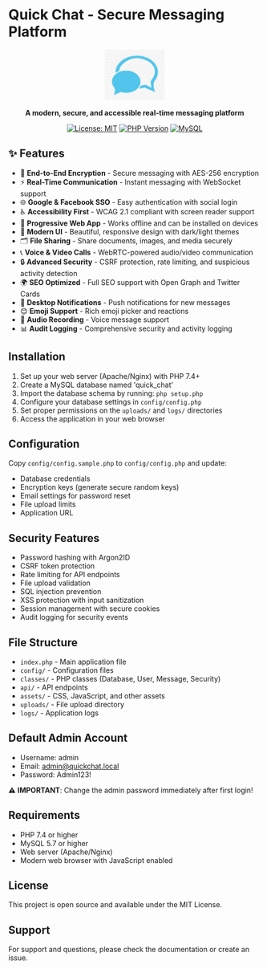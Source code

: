 # Quick Chat - Secure Messaging Platform

<div align="center">
  <img src="assets/images/icon-192.png" alt="Quick Chat Logo" width="120">
  
  **A modern, secure, and accessible real-time messaging platform**
  
  [![License: MIT](https://img.shields.io/badge/License-MIT-yellow.svg)](https://opensource.org/licenses/MIT)
  [![PHP Version](https://img.shields.io/badge/PHP-8.0%2B-blue.svg)](https://php.net/)
  [![MySQL](https://img.shields.io/badge/MySQL-8.0%2B-orange.svg)](https://mysql.com/)
</div>

## ✨ Features

- 🔐 **End-to-End Encryption** - Secure messaging with AES-256 encryption
- ⚡ **Real-Time Communication** - Instant messaging with WebSocket support
- 🌐 **Google & Facebook SSO** - Easy authentication with social login
- ♿ **Accessibility First** - WCAG 2.1 compliant with screen reader support
- 📱 **Progressive Web App** - Works offline and can be installed on devices
- 🎨 **Modern UI** - Beautiful, responsive design with dark/light themes
- 🗂️ **File Sharing** - Share documents, images, and media securely
- 📞 **Voice & Video Calls** - WebRTC-powered audio/video communication
- 🔒 **Advanced Security** - CSRF protection, rate limiting, and suspicious activity detection
- 🌍 **SEO Optimized** - Full SEO support with Open Graph and Twitter Cards
- 🔔 **Desktop Notifications** - Push notifications for new messages
- 😊 **Emoji Support** - Rich emoji picker and reactions
- 🎤 **Audio Recording** - Voice message support
- 📊 **Audit Logging** - Comprehensive security and activity logging

## Installation

1. Set up your web server (Apache/Nginx) with PHP 7.4+
2. Create a MySQL database named 'quick_chat'
3. Import the database schema by running: `php setup.php`
4. Configure your database settings in `config/config.php`
5. Set proper permissions on the `uploads/` and `logs/` directories
6. Access the application in your web browser

## Configuration

Copy `config/config.sample.php` to `config/config.php` and update:

- Database credentials
- Encryption keys (generate secure random keys)
- Email settings for password reset
- File upload limits
- Application URL

## Security Features

- Password hashing with Argon2ID
- CSRF token protection
- Rate limiting for API endpoints
- File upload validation
- SQL injection prevention
- XSS protection with input sanitization
- Session management with secure cookies
- Audit logging for security events

## File Structure

- `index.php` - Main application file
- `config/` - Configuration files
- `classes/` - PHP classes (Database, User, Message, Security)
- `api/` - API endpoints
- `assets/` - CSS, JavaScript, and other assets
- `uploads/` - File upload directory
- `logs/` - Application logs

## Default Admin Account

- Username: admin
- Email: admin@quickchat.local
- Password: Admin123!

⚠️ **IMPORTANT**: Change the admin password immediately after first login!

## Requirements

- PHP 7.4 or higher
- MySQL 5.7 or higher
- Web server (Apache/Nginx)
- Modern web browser with JavaScript enabled

## License

This project is open source and available under the MIT License.

## Support

For support and questions, please check the documentation or create an issue.
